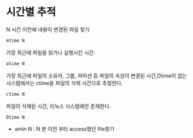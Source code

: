 # 시간별 추적

N 시간 이전에 내용이 변경된 파일 찾기
``` bash
mtime N 
```
가장 최근에 파일을 읽거나 실행시킨 시간
``` bash
atime N  
```

가장 최근에 파일의 소유자, 그룹, 퍼미션 등 파일의 속성이 변경된 시간,Dtime이 없는 시스템에서는 ctime을 파일의 삭제 시간으로 추정한다. 
``` bash
ctime N  
```

파일이 삭제된 시간, 리눅스 시스템에만 존재한다.
``` bash
Dtime N  
```



* amin N : N 분 이전 부터 access했던 file찾기
